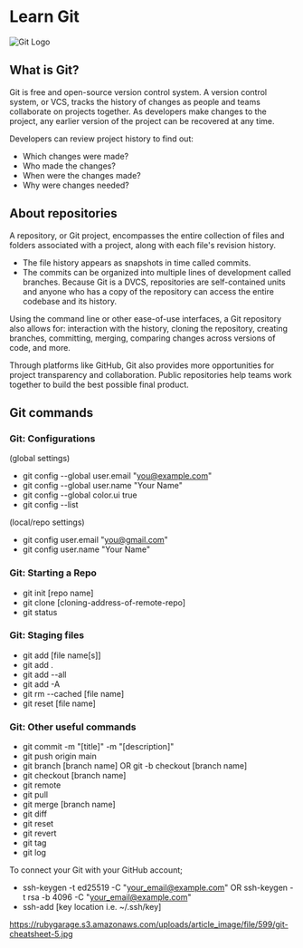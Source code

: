 # Learn Git

![Git Logo](https://upload.wikimedia.org/wikipedia/commons/thumb/e/e0/Git-logo.svg/1280px-Git-logo.svg.png)

## What is Git?
Git is free and open-source version control system. A version control system, or VCS, tracks the history of changes as people and teams collaborate on projects together. As developers make changes to the project, any earlier version of the project can be recovered at any time.

Developers can review project history to find out:
- Which changes were made?
- Who made the changes?
- When were the changes made?
- Why were changes needed?

## About repositories
A repository, or Git project, encompasses the entire collection of files and folders associated with a project, along with each file's revision history. 
- The file history appears as snapshots in time called commits. 
- The commits can be organized into multiple lines of development called branches. 
Because Git is a DVCS, repositories are self-contained units and anyone who has a copy of the repository can access the entire codebase and its history. 

Using the command line or other ease-of-use interfaces, a Git repository also allows for: interaction with the history, cloning the repository, creating branches, committing, merging, comparing changes across versions of code, and more.

Through platforms like GitHub, Git also provides more opportunities for project transparency and collaboration. Public repositories help teams work together to build the best possible final product.

## Git commands

### Git: Configurations

(global settings)
- git config --global user.email "you@example.com"
- git config --global user.name "Your Name"
- git config --global color.ui true
- git config --list

(local/repo settings)
- git config user.email "you@gmail.com"
- git config user.name "Your Name"

### Git: Starting a Repo
- git init \[repo name]
- git clone \[cloning-address-of-remote-repo]
- git status

### Git: Staging files
- git add \[file name[s]]
- git add .
- git add --all
- git add -A
- git rm --cached \[file name]
- git reset \[file name]

### Git: Other useful commands
- git commit -m "\[title]" -m "\[description]"
- git push origin main
- git branch \[branch name] OR git -b checkout \[branch name]
- git checkout \[branch name]
- git remote
- git pull
- git merge \[branch name]
- git diff
- git reset
- git revert
- git tag
- git log

To connect your Git with your GitHub account;
- ssh-keygen -t ed25519 -C "your_email@example.com" OR ssh-keygen -t rsa -b 4096 -C "your_email@example.com"
- ssh-add \[key location i.e. ~/.ssh/key]


https://rubygarage.s3.amazonaws.com/uploads/article_image/file/599/git-cheatsheet-5.jpg

